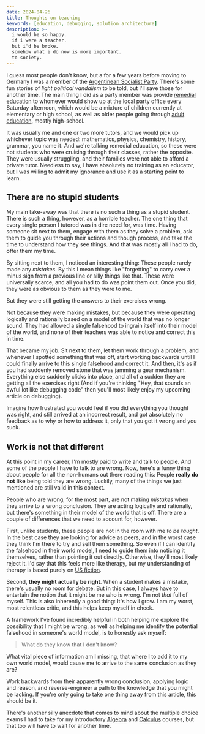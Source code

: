 ```yaml
---
date: 2024-04-26
title: Thoughts on teaching
keywords: [education, debugging, solution architecture]
description: >-
  i would be so happy.
  if i were a teacher.
  but i'd be broke.
  somehow what i do now is more important.
  to society.
---
```

I guess most people don't know, but a for a few years before moving to Germany I was a member of the [Argentinean Socialist Party](https://www.partidosocialista.org.ar/). There's some fun stories of _light political vandalism_ to be told, but I'll save those for another time. The main thing I did as a party member was provide [remedial education](https://en.wikipedia.org/wiki/Remedial_education) to whomever would show up at the local party office every Saturday afternoon, which would be a mixture of children currently at elementary or high school, as well as older people going through [adult education](https://en.wikipedia.org/wiki/Adult_education), mostly high-school.

It was usually me and one or two more tutors, and we would pick up whichever topic was needed: mathematics, physics, chemistry, history, grammar, you name it. And we're talking remedial education, so these were not students who were cruising through their classes, rather the opposite. They were usually struggling, and their families were not able to afford a private tutor. Needless to say, I have absolutely no training as an educator, but I was willing to admit my ignorance and use it as a starting point to learn.

## There are no stupid students

My main take-away was that there is no such a thing as a stupid student. There is such a thing, however, as a horrible teacher. The one thing that every single person I tutored was in dire need for, was time. Having someone sit next to them, engage with them as they solve a problem, ask them to guide you through their actions and though process, and take the time to understand how they see things. And that was mostly all I had to do, offer them my time.

By sitting next to them, I noticed an interesting thing: These people rarely made any _mistakes_. By this I mean things like "forgetting" to carry over a minus sign from a previous line or silly things like that. These were universally scarce, and all you had to do was point them out. Once you did, they were as obvious to them as they were to me.

But they were still getting the answers to their exercises wrong.

Not because they were making mistakes, but because they were operating logically and rationally based on a model of the world that was no longer sound. They had allowed a single falsehood to ingrain itself into their model of the world, and none of their teachers was able to notice and correct this in time.

That became my job. Sit next to them, let them work through a problem, and whenever I spotted something that was off, start working backwards until I could finally arrive to this single falsehood and correct it. And then, it's as if you had suddenly removed stone that was jamming a gear mechanism. Everything else suddenly clicks into place, and all of a sudden they are getting all the exercises right (And if you're thinking "Hey, that sounds an awful lot like debugging code" then you'll most likely enjoy my upcoming article on debugging).

Imagine how frustrated you would feel if you did everything you thought was right, and still arrived at an incorrect result, and got absolutely no feedback as to why or how to address it, only that you got it wrong and you suck.

## Work is not that different

At this point in my career, I'm mostly paid to write and talk to people. And some of the people I have to talk to are wrong. Now, here's a funny thing about people for all the non-humans out there reading this: People **really do not like** being told they are wrong. Luckily, many of the things we just mentioned are still valid in this context.

People who are wrong, for the most part, are not making _mistakes_ when they arrive to a wrong conclusion. They are acting logically and rationally, but there's something in their model of the world that is off. There are a couple of differences that we need to account for, however.

First, unlike students, these people are not in the room with me _to be taught_. In the best case they are looking for advice as peers, and in the worst case they think I'm there to try and sell them something. So even if I can identify the falsehood in their world model, I need to guide them into noticing it themselves, rather than pointing it out directly. Otherwise, they'll most likely reject it. I'd say that this feels more like therapy, but my understanding of therapy is based purely on [US fiction](https://tvtropes.org/pmwiki/pmwiki.php/Main/HollywoodPsych).

Second, **they might actually be right**. When a student makes a mistake, there's usually no room for debate. But in this case, I always have to entertain the notion that it might be me who is wrong. I'm not _that_ full of myself. This is also inherently a good thing: It's how I grow. I am my worst, most relentless critic, and this helps keep myself in check.

A framework I've found incredibly helpful in both helping me explore the possibility that I might be wrong, as well as helping me identify the potential falsehood in someone's world model, is to honestly ask myself:

> What do they know that I don't know?

What vital piece of information am I missing, that where I to add it to my own world model, would cause me to arrive to the same conclusion as they are?

Work backwards from their apparently wrong conclusion, applying logic and reason, and reverse-engineer a path to the knowledge that you might be lacking. If you're only going to take one thing away from this article, this should be it.

There's another silly anecdote that comes to mind about the multiple choice exams I had to take for my introductory [Algebra](http://www.mate.cbc.uba.ar/27/teoricas.htm) and [Calculus](http://www.mate.cbc.uba.ar/66/teoricas.htm) courses, but that too will have to wait for another time.